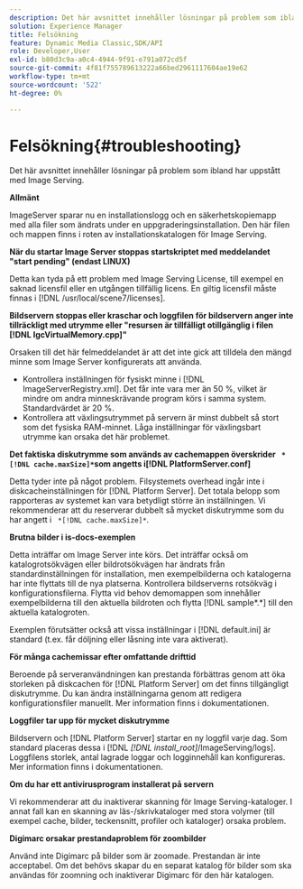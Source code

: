 ```yaml
---
description: Det här avsnittet innehåller lösningar på problem som ibland har uppstått med Image Serving.
solution: Experience Manager
title: Felsökning
feature: Dynamic Media Classic,SDK/API
role: Developer,User
exl-id: b80d3c9a-a0c4-4944-9f91-e791a072cd5f
source-git-commit: 4f81f755789613222a66bed2961117604ae19e62
workflow-type: tm+mt
source-wordcount: '522'
ht-degree: 0%

---
```


# Felsökning{#troubleshooting}

Det här avsnittet innehåller lösningar på problem som ibland har uppstått med Image Serving.

**Allmänt**

ImageServer sparar nu en installationslogg och en säkerhetskopiemapp med alla filer som ändrats under en uppgraderingsinstallation. Den här filen och mappen finns i roten av installationskatalogen för Image Serving.

**När du startar Image Server stoppas startskriptet med meddelandet &quot;start pending&quot; (endast LINUX)**

Detta kan tyda på ett problem med Image Serving License, till exempel en saknad licensfil eller en utgången tillfällig licens. En giltig licensfil måste finnas i [!DNL /usr/local/scene7/licenses].

**Bildservern stoppas eller kraschar och loggfilen för bildservern anger inte tillräckligt med utrymme eller &quot;resursen är tillfälligt otillgänglig i filen [!DNL IgcVirtualMemory.cpp]&quot;**

Orsaken till det här felmeddelandet är att det inte gick att tilldela den mängd minne som Image Server konfigurerats att använda.

* Kontrollera inställningen för fysiskt minne i [!DNL ImageServerRegistry.xml]. Det får inte vara mer än 50 %, vilket är mindre om andra minneskrävande program körs i samma system. Standardvärdet är 20 %.
* Kontrollera att växlingsutrymmet på servern är minst dubbelt så stort som det fysiska RAM-minnet. Låga inställningar för växlingsbart utrymme kan orsaka det här problemet.

**Det faktiska diskutrymme som används av cachemappen överskrider ` *[!DNL cache.maxSize]*`som angetts i[!DNL PlatformServer.conf]**

Detta tyder inte på något problem. Filsystemets overhead ingår inte i diskcacheinställningen för [!DNL Platform Server]. Det totala belopp som rapporteras av systemet kan vara betydligt större än inställningen. Vi rekommenderar att du reserverar dubbelt så mycket diskutrymme som du har angett i ` *[!DNL cache.maxSize]*`.

**Brutna bilder i is-docs-exemplen**

Detta inträffar om Image Server inte körs. Det inträffar också om katalogrotsökvägen eller bildrotsökvägen har ändrats från standardinställningen för installation, men exempelbilderna och katalogerna har inte flyttats till de nya platserna. Kontrollera bildserverns rotsökväg i konfigurationsfilerna. Flytta vid behov demomappen som innehåller exempelbilderna till den aktuella bildroten och flytta [!DNL sample*.*] till den aktuella katalogroten.

Exemplen förutsätter också att vissa inställningar i [!DNL default.ini] är standard (t.ex. får döljning eller låsning inte vara aktiverat).

**För många cachemissar efter omfattande drifttid**

Beroende på serveranvändningen kan prestanda förbättras genom att öka storleken på diskcachen för [!DNL Platform Server] om det finns tillgängligt diskutrymme. Du kan ändra inställningarna genom att redigera konfigurationsfiler manuellt. Mer information finns i dokumentationen.

**Loggfiler tar upp för mycket diskutrymme**

Bildservern och [!DNL Platform Server] startar en ny loggfil varje dag. Som standard placeras dessa i [!DNL *[!DNL install_root]*/ImageServing/logs]. Loggfilens storlek, antal lagrade loggar och logginnehåll kan konfigureras. Mer information finns i dokumentationen.

**Om du har ett antivirusprogram installerat på servern**

Vi rekommenderar att du inaktiverar skanning för Image Serving-kataloger. I annat fall kan en skanning av läs-/skrivkataloger med stora volymer (till exempel cache, bilder, teckensnitt, profiler och kataloger) orsaka problem.

**Digimarc orsakar prestandaproblem för zoombilder**

Använd inte Digimarc på bilder som är zoomade. Prestandan är inte acceptabel. Om det behövs skapar du en separat katalog för bilder som ska användas för zoomning och inaktiverar Digimarc för den här katalogen.
